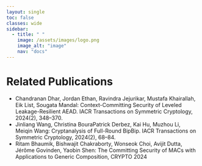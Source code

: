 ```yaml
---
layout: single
toc: false
classes: wide
sidebar:  
  - title: " "   
    image: /assets/images/logo.png
    image_alt: "image"
    nav: "docs"
---
```


# Related Publications

- Chandranan Dhar, Jordan Ethan, Ravindra Jejurikar, Mustafa Khairallah, Eik List, Sougata Mandal: Context-Committing Security of Leveled Leakage-Resilient AEAD. IACR Transactions on Symmetric Cryptology, 2024(2), 348–370. 
- Jinliang Wang, Christina BouraPatrick Derbez, Kai Hu, Muzhou Li, Meiqin Wang: Cryptanalysis of Full-Round BipBip. IACR Transactions on Symmetric Cryptology, 2024(2), 68–84.
- Ritam Bhaumik, Bishwajit Chakraborty, Wonseok Choi, Avijit Dutta, Jérôme Govinden, Yaobin Shen: The Committing Security of MACs with Applications to Generic Composition, CRYPTO 2024
